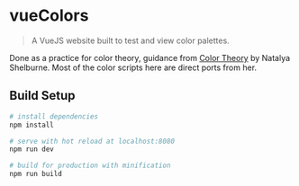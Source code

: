 # vueColors

> A VueJS website built to test and view color palettes.

Done as a practice for color theory, guidance from [Color Theory](https://tallys.github.io/color-theory/) by Natalya Shelburne. Most of the color scripts here are direct ports from her.

## Build Setup

``` bash
# install dependencies
npm install

# serve with hot reload at localhost:8080
npm run dev

# build for production with minification
npm run build
```


